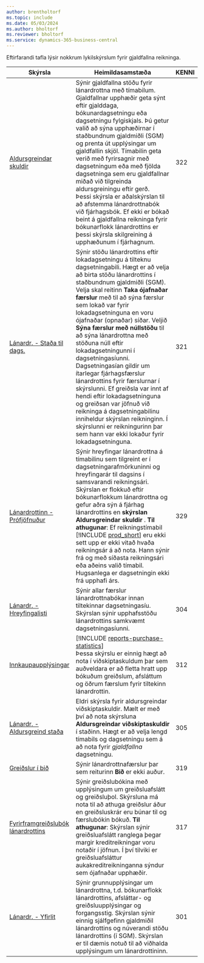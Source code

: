 ```yaml
---
author: brentholtorf
ms.topic: include
ms.date: 05/03/2024
ms.author: bholtorf
ms.reviewer: bholtorf
ms.service: dynamics-365-business-central
---
```


Eftirfarandi tafla lýsir nokkrum lykilskýrslum fyrir gjaldfallna reikninga.

| Skýrsla | Heimildasamstæða | KENNI | 
|--|--|--|
| [Aldursgreindar skuldir](https://businesscentral.dynamics.com?report=322) |Sýnir gjaldfallna stöðu fyrir lánardrottna með tímabilum. Gjaldfallnar upphæðir geta sýnt eftir gjalddaga, bókunardagsetningu eða dagsetningu fylgiskjals. Þú getur valið að sýna upphæðirnar í staðbundnum gjaldmiðli (SGM) og prenta út upplýsingar um gjaldfallin skjöl. Tímabilin geta verið með fyrirsagnir með dagsetningum eða með fjölda dagsetninga sem eru gjaldfallnar miðað við tilgreinda aldursgreiningu eftir gerð.<br>Þessi skýrsla er aðalskýrslan til að afstemma lánardrottnabók við fjárhagsbók. Ef ekki er bókað beint á gjaldfallna reikninga fyrir bókunarflokk lánardrottins er þessi skýrsla skilgreining á upphæðunum í fjárhagnum.| 322|
| [Lánardr. - Staða til dags.](https://businesscentral.dynamics.com?report=321) | Sýnir stöðu lánardrottins eftir lokadagsetningu á tilteknu dagsetningabili. Hægt er að velja að birta stöðu lánardrottins í staðbundnum gjaldmiðli (SGM). Velja skal reitinn **Taka ójafnaðar færslur** með til að sýna færslur sem lokað var fyrir lokadagsetninguna en voru ójafnaðar (opnaðar) síðar. Veljið **Sýna færslur með núllstöðu** til að sýna lánardrottna með stöðuna núll eftir lokadagsetningunni í dagsetningasíunni. Dagsetningasían gildir um ítarlegar fjárhagsfærslur lánardrottins fyrir færslurnar í skýrslunni. Ef greiðsla var innt af hendi eftir lokadagsetninguna og greiðsan var jöfnuð við reikninga á dagsetningabilinu inniheldur skýrslan reikninginn. Í skýrslunni er reikningurinn þar sem hann var ekki lokaður fyrir lokadagsetninguna. | 321 |
| [Lánardrottinn - Prófjöfnuður](https://businesscentral.dynamics.com?report=329) | Sýnir hreyfingar lánardrottna á tímabilinu sem tilgreint er í dagsetningarafmörkuninni og hreyfingarár til dagsins í samsvarandi reikningsári. Skýrslan er flokkuð eftir bókunarflokkum lánardrottna og gefur aðra sýn á fjárhag lánardrottins en **skýrslan Aldursgreindar skuldir** . **Til athugunar**: Ef reikningstímabil [!INCLUDE [prod_short](prod_short.md)]  eru ekki sett upp er ekki vitað hvaða reikningsár á að nota. Hann sýnir frá og með síðasta reikningsári eða aðeins valið tímabil. Hugsanlega er dagsetningin ekki frá upphafi árs.|329 |
| [Lánardr. - Hreyfingalisti](https://businesscentral.dynamics.com?report=304) | Sýnir allar færslur lánardrottnabókar innan tiltekinnar dagsetningasíu. Skýrslan sýnir upphafsstöðu lánardrottins samkvæmt dagsetningasíunni. | 304 |
| [Innkaupaupplýsingar](https://businesscentral.dynamics.com?report=312) |[!INCLUDE [reports-purchase-statistics](reports-purchase-statistics.md)]<br>Þessa skýrslu er einnig hægt að nota í viðskiptaskuldum þar sem auðveldara er að fletta hratt upp bókuðum greiðslum, afsláttum og öðrum færslum fyrir tiltekinn lánardrottin.| 312 |
| [Lánardr. - Aldursgreind staða](https://businesscentral.dynamics.com?report=305)| Eldri skýrsla fyrir aldursgreindar viðskiptaskuldir. Mælt er með því að nota skýrsluna **Aldursgreindar viðskiptaskuldir** í staðinn. Hægt er að velja lengd tímabils og dagsetningu sem á að nota fyrir *gjaldfallna* dagsetningu.|305|
| [Greiðslur í bið](https://businesscentral.dynamics.com?report=319)| Sýnir lánardrottnafærslur þar sem reiturinn **Bið** er ekki auður.| 319 |
| [Fyrirframgreiðslubók lánardrottins](https://businesscentral.dynamics.com?report=317)|Sýnir greiðslubókina með upplýsingum um greiðsluafslátt og greiðsluþol. Skýrsluna má nota til að athuga greiðslur áður en greiðsluskrár eru búnar til og færslubókin bókuð. **Til athugunar**: Skýrslan sýnir greiðsluafslátt ranglega þegar margir kreditreikningar voru notaðir í jöfnun. Í því tilviki er greiðsluafsláttur aukakreditreikninganna sýndur sem ójafnaðar upphæðir.| 317 |
| [Lánardr. - Yfirlit](https://businesscentral.dynamics.com?report=301)|Sýnir grunnupplýsingar um lánardrottna, t.d. bókunarflokk lánardrottins, afsláttar- og greiðsluupplýsingar og forgangsstig. Skýrslan sýnir einnig sjálfgefinn gjaldmiðil lánardrottins og núverandi stöðu lánardrottins (í SGM). Skýrslan er til dæmis notuð til að viðhalda upplýsingum um lánardrottininn.|301|
